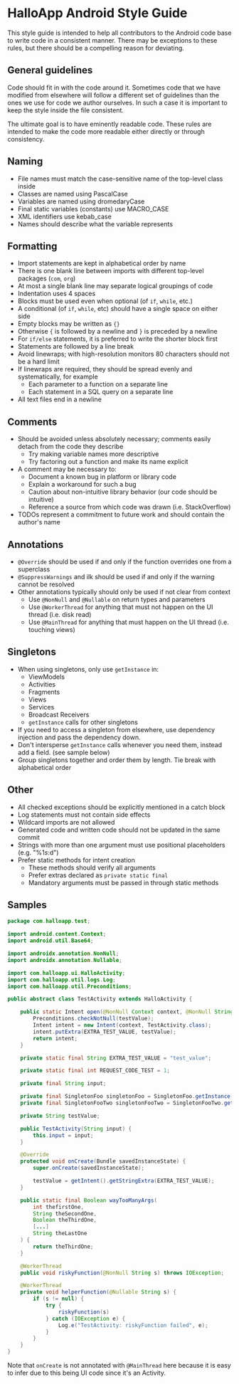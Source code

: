 # HalloApp Android Style Guide

This style guide is intended to help all contributors to the
Android code base to write code in a consistent manner. There may
be exceptions to these rules, but there should be a compelling
reason for deviating.

## General guidelines

Code should fit in with the code around it. Sometimes code that we
have modified from elsewhere will follow a different set of guidelines
than the ones we use for code we author ourselves. In such a case it
is important to keep the style inside the file consistent.

The ultimate goal is to have eminently readable code. These rules are
intended to make the code more readable either directly or through consistency.

## Naming

- File names must match the case-sensitive name of the top-level class inside
- Classes are named using PascalCase
- Variables are named using dromedaryCase
- Final static variables (constants) use MACRO_CASE
- XML identifiers use kebab_case
- Names should describe what the variable represents

## Formatting

- Import statements are kept in alphabetical order by name
- There is one blank line between imports with different top-level packages (`com`, `org`)
- At most a single blank line may separate logical groupings of code
- Indentation uses 4 spaces
- Blocks must be used even when optional (of `if`, `while`, etc.)
- A conditional (of `if`, `while`, etc) should have a single space on either side
- Empty blocks may be written as `{}`
- Otherwise `{` is followed by a newline and `}` is preceded by a newline
- For `if/else` statements, it is preferred to write the shorter block first
- Statements are followed by a line break
- Avoid linewraps; with high-resolution monitors 80 characters should not be a hard limit
- If linewraps are required, they should be spread evenly and systematically, for example
  - Each parameter to a function on a separate line
  - Each statement in a SQL query on a separate line
- All text files end in a newline

## Comments

- Should be avoided unless absolutely necessary; comments easily detach from
the code they describe
  - Try making variable names more descriptive
  - Try factoring out a function and make its name explicit
- A comment may be necessary to:
  - Document a known bug in platform or library code
  - Explain a workaround for such a bug
  - Caution about non-intuitive library behavior (our code should be intuitive)
  - Reference a source from which code was drawn (i.e. StackOverflow)
- TODOs represent a commitment to future work and should contain the author's name

## Annotations

- `@Override` should be used if and only if the function overrides one from a superclass
- `@SuppressWarnings` and ilk should be used if and only if the warning cannot be resolved
- Other annotations typically should only be used if not clear from context
  - Use `@NonNull` and `@Nullable` on return types and parameters
  - Use `@WorkerThread` for anything that must not happen on the UI thread (i.e. disk read)
  - Use `@MainThread` for anything that must happen on the UI thread (i.e. touching views)

## Singletons

- When using singletons, only use `getInstance` in:
  - ViewModels
  - Activities
  - Fragments
  - Views
  - Services
  - Broadcast Receivers
  - `getInstance` calls for other singletons
- If you need to access a singleton from elsewhere, use dependency injection and pass the dependency down.
- Don't intersperse `getInstance` calls whenever you need them, instead add a field. (see sample below)
- Group singletons together and order them by length. Tie break with alphabetical order

## Other

- All checked exceptions should be explicitly mentioned in a catch block
- Log statements must not contain side effects
- Wildcard imports are not allowed
- Generated code and written code should not be updated in the same commit
- Strings with more than one argument must use positional placeholders (e.g. "%1$s: %2$d")
- Prefer static methods for intent creation
  - These methods should verify all arguments
  - Prefer extras declared as `private static final`
  - Mandatory arguments must be passed in through static methods

## Samples

```java
package com.halloapp.test;

import android.content.Context;
import android.util.Base64;

import androidx.annotation.NonNull;
import androidx.annotation.Nullable;

import com.halloapp.ui.HalloActivity;
import com.halloapp.util.logs.Log;
import com.halloapp.util.Preconditions;

public abstract class TestActivity extends HalloActivity {

    public static Intent open(@NonNull Context context, @NonNull String testValue) {
        Preconditions.checkNotNull(testValue);
        Intent intent = new Intent(context, TestActivity.class);
        intent.putExtra(EXTRA_TEST_VALUE, testValue);
        return intent;
    }

    private static final String EXTRA_TEST_VALUE = "test_value";

    private static final int REQUEST_CODE_TEST = 1;

    private final String input;

    private final SingletonFoo singletonFoo = SingletonFoo.getInstance();
    private final SingletonFooTwo singletonFooTwo = SingletonFooTwo.getInstance();

    private String testValue;

    public TestActivity(String input) {
        this.input = input;
    }

    @Override
    protected void onCreate(Bundle savedInstanceState) {
        super.onCreate(savedInstanceState);

        testValue = getIntent().getStringExtra(EXTRA_TEST_VALUE);
    }

    public static final Boolean wayTooManyArgs(
        int thefirstOne,
        String theSecondOne,
        Boolean theThirdOne,
        [...]
        String theLastOne
    ) {
        return theThirdOne;
    }

    @WorkerThread
    public void riskyFunction(@NonNull String s) throws IOException;

    @WorkerThread
    private void helperFunction(@Nullable String s) {
        if (s != null) {
            try {
                riskyFunction(s)
            } catch (IOException e) {
                Log.e("TestActivity: riskyFunction failed", e);
            }
        }
    }
}
```

Note that `onCreate` is not annotated with `@MainThread` here because it is easy
to infer due to this being UI code since it's an Activity.
